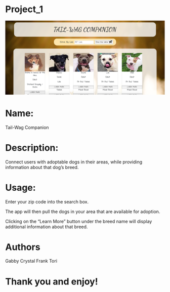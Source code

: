 # Project_1

![Tail-Wag Companion](/assets/images/screenshot.png)
	
# Name: 
Tail-Wag Companion

# Description:
Connect users with adoptable dogs in their areas, while providing information about that dog’s breed.

# Usage:
Enter your zip code into the search box.

The app will then pull the dogs in your area that are available for adoption.

Clicking on the “Learn More” button under the breed name will display additional information about that breed.

# Authors
Gabby 
Crystal
Frank
Tori


# Thank you and enjoy!
